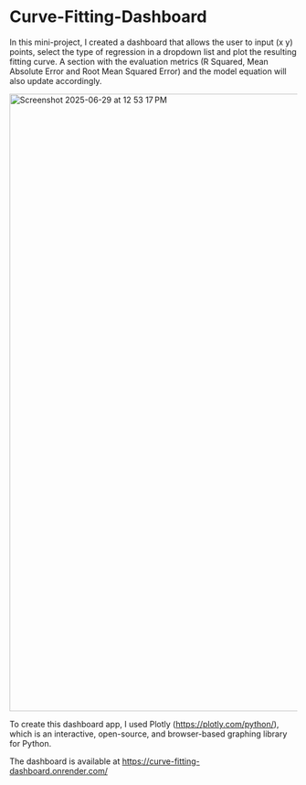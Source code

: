 # Curve-Fitting-Dashboard

In this mini-project, I created a dashboard that allows the user to input (x y) points, select the type of regression in a dropdown list and plot the resulting fitting curve. A section with the evaluation metrics (R Squared, Mean Absolute Error and Root Mean Squared Error) and the model equation will also update accordingly.

<img width="1081" alt="Screenshot 2025-06-29 at 12 53 17 PM" src="https://github.com/user-attachments/assets/76767f9b-f081-4aed-b02f-56e6f865a437" />

To create this dashboard app, I used Plotly (https://plotly.com/python/), which is an interactive, open-source, and browser-based graphing library for Python.

The dashboard is available at https://curve-fitting-dashboard.onrender.com/
